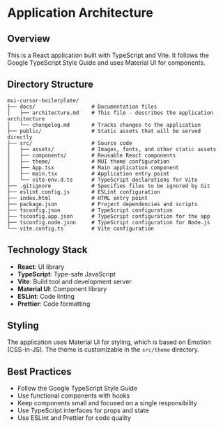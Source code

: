 # Application Architecture

## Overview
This is a React application built with TypeScript and Vite. It follows the Google TypeScript Style Guide and uses Material UI for components.

## Directory Structure
```
mui-cursor-boilerplate/
├── docs/                  # Documentation files
│   ├── architecture.md    # This file - describes the application architecture
│   └── changelog.md       # Tracks changes to the application
├── public/                # Static assets that will be served directly
├── src/                   # Source code
│   ├── assets/            # Images, fonts, and other static assets
│   ├── components/        # Reusable React components
│   ├── theme/             # MUI theme configuration
│   ├── App.tsx            # Main application component
│   ├── main.tsx           # Application entry point
│   └── vite-env.d.ts      # TypeScript declarations for Vite
├── .gitignore             # Specifies files to be ignored by Git
├── eslint.config.js       # ESLint configuration
├── index.html             # HTML entry point
├── package.json           # Project dependencies and scripts
├── tsconfig.json          # TypeScript configuration
├── tsconfig.app.json      # TypeScript configuration for the app
├── tsconfig.node.json     # TypeScript configuration for Node.js
└── vite.config.ts         # Vite configuration
```

## Technology Stack
- **React**: UI library
- **TypeScript**: Type-safe JavaScript
- **Vite**: Build tool and development server
- **Material UI**: Component library
- **ESLint**: Code linting
- **Prettier**: Code formatting

## Styling
The application uses Material UI for styling, which is based on Emotion (CSS-in-JS). The theme is customizable in the `src/theme` directory.

## Best Practices
- Follow the Google TypeScript Style Guide
- Use functional components with hooks
- Keep components small and focused on a single responsibility
- Use TypeScript interfaces for props and state
- Use ESLint and Prettier for code quality 
